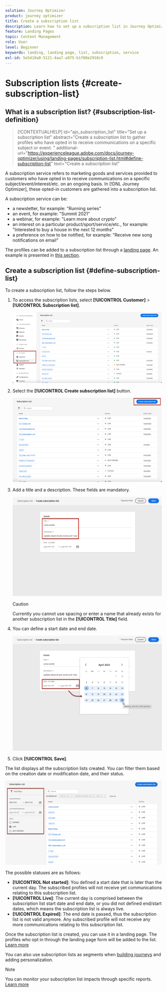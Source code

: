 ```yaml
---
solution: Journey Optimizer
product: journey optimizer
title: Create a subscription list
description: Learn how to set up a subscription list in Journey Optimizer
feature: Landing Pages
topic: Content Management
role: User
level: Beginner
keywords: landing, landing page, list, subscription, service
exl-id: 5e5419a0-5121-4aa7-a975-b1f08e2918c9
---
```

# Subscription lists {#create-subscription-list}

## What is a subscription list? {#subscription-list-definition}

>[!CONTEXTUALHELP]
>id="ajo_subscription_list"
>title="Set up a subscription list"
>abstract="Create a subscription list to gather profiles who have opted in to receive communications on a specific subject or event. "
>additional-url="https://experienceleague.adobe.com/docs/journey-optimizer/using/landing-pages/subscription-list.html#define-subscription-list" text="Create a subscription list"

A subscription service refers to marketing goods and services provided to customers who have opted in to receive communications on a specific subject/event/interest/etc. on an ongoing basis. In [!DNL Journey Optimizer], these opted-in customers are gathered into a subscription list.

A subscription service can be:

* a newsletter, for example: "Running series"
* an event, for example: "Summit 2021"
* a webinar, for example: "Learn more about crypto"
* an interest on a particular product/sport/service/etc., for example: "Interested to buy a house in the next 12 months"
* a preference on how to be notified, for example: "Receive new song notifications on email"

The profiles can be added to a subscription list through a [landing page](create-lp.md). An example is presented in [this section](lp-use-cases.md#subscription-to-a-service).

## Create a subscription list {#define-subscription-list}

To create a subscription list, follow the steps below.

1. To access the subscription lists, select **[!UICONTROL Customer]** > **[!UICONTROL Subscription list]**.

    ![](assets/lp_subscription-lists.png)

1. Select the **[!UICONTROL Create subscription list]** button.

    ![](assets/lp_create-subscription-list.png)

1. Add a title and a description. These fields are mandatory.

    ![](assets/lp_subscription-list-name.png)

    >[!CAUTION]
    >
    >Currently you cannot use spacing or enter a name that already exists for another subscription list in the **[!UICONTROL Title]** field.

1. You can define a start date and end date.

    ![](assets/lp_subscription-list-dates.png)

1. Click **[!UICONTROL Save]**.

The list displays all the subscription lists created. You can filter them based on the creation date or modification date, and their status.

![](assets/lp_subscription-filters.png)

The possible statuses are as follows:

* **[!UICONTROL Not started]**: You defined a start date that is later than the current day. The subscribed profiles will not receive yet communications relating to this subscription list.
* **[!UICONTROL Live]**: The current day is comprised between the subscription list start date and end date, or you did not defined end/start dates, which means the subscription list is always live.
* **[!UICONTROL Expired]**: The end date is passed, thus the subscription list is not valid anymore. Any subscribed profile will not receive any more communications relating to this subscription list.

Once the subscription list is created, you can use it in a landing page. The profiles who opt in through the landing page form will be added to the list. [Learn more](design-lp.md)

You can also use subscription lists as segments when [building journeys](../building-journeys/journey-gs.md#jo-build) and adding personalization.

>[!NOTE]
>
>You can monitor your subscription list impacts through specific reports. [Learn more](../reports/subscription-report-live.md)
